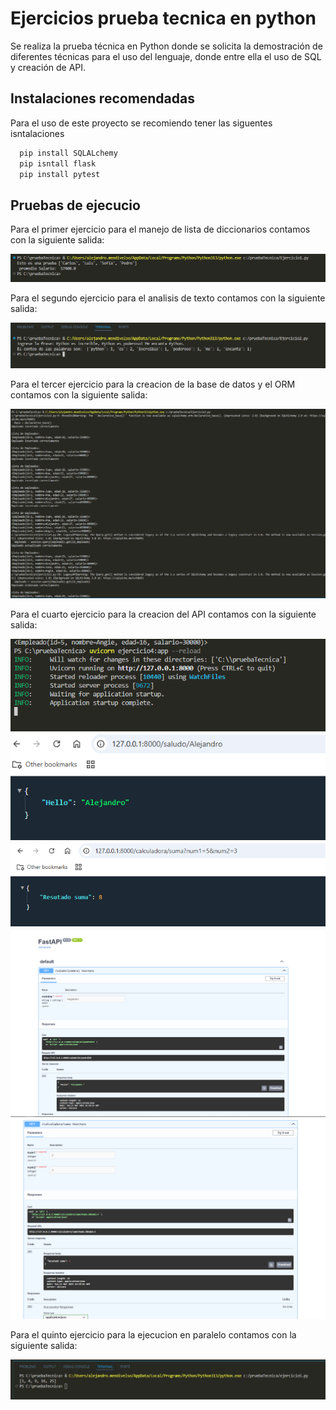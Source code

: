 
# Ejercicios prueba tecnica en python

Se realiza la prueba técnica en Python donde se solicita la demostración de diferentes técnicas para el uso del lenguaje, donde entre ella el uso de SQL y creación de API.




## Instalaciones recomendadas

Para el uso de este proyecto se recomiendo tener las siguentes isntalaciones

```bash
  pip install SQLALchemy
  pip isntall flask
  pip install pytest
```
    
## Pruebas de ejecucio

Para el primer ejercicio para el manejo de lista de diccionarios contamos con la siguiente salida:

![App Screenshot](Pruebas/Ejercicio1.png)

Para el segundo ejercicio para el analisis de texto contamos con la siguiente salida:

![App Screenshot](Pruebas/Ejercicio2.png)

Para el tercer ejercicio para la creacion de la base de datos y el ORM contamos con la siguiente salida:

![App Screenshot](Pruebas/Ejercicio3.png)

Para el cuarto ejercicio para la creacion del API contamos con la siguiente salida:

![App Screenshot](Pruebas/Ejercicio4.1.png)
![App Screenshot](Pruebas/Ejercicio4.2.png)
![App Screenshot](Pruebas/Ejercicio4.3.png)
![App Screenshot](Pruebas/Ejercicio4.4.png)
![App Screenshot](Pruebas/Ejercicio4.5.png)

Para el quinto ejercicio para la ejecucion en paralelo contamos con la siguiente salida:

![App Screenshot](Pruebas/Ejercicio5.png)


